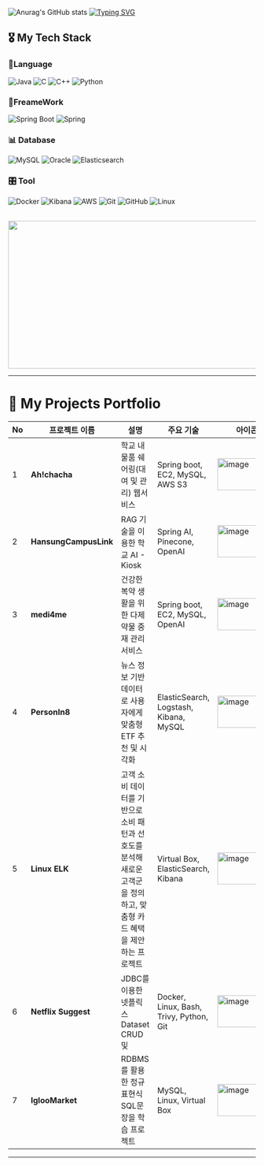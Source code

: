 

<!-- 깃허브 stats 나타내는 거 C+ 이라 냅둠 오르면 다시 공개 -->
 ![Anurag's GitHub stats](https://github-readme-stats.vercel.app/api?username=wns5120&show_icons=true&theme=dracula)
[![Typing SVG](https://readme-typing-svg.demolab.com?font=Kanit&weight=500&size=40&pause=1000&color=3BF7A3&background=FFCFCF00&center=true&vCenter=true&width=1200&height=140&lines=Hi+Welcome+to+HoJun's+GitHub)](https://git.io/typing-svg)

<!-- 언어 비율 나타내는 거 너무 자바밖에 없어서 쪼금 그럼 -->
<!-- ![Top Langs](https://github-readme-stats.vercel.app/api/top-langs/?username=wns5120&layout=compact) -->

<!--
[![Hits](https://hits.seeyoufarm.com/api/count/incr/badge.svg?url=https%3A%2F%2Fgithub.com%2Fwns5120&count_bg=%23000000&title_bg=%23756D6D&icon=spring.svg&icon_color=%2300FF30&title=Hits&edge_flat=false)](https://hits.seeyoufarm.com)

+조회수 10 감사합니다..

+조회수 30 감사합니다 팔로우 신청 받아요!

+조회수 50 이게 뭐라고 조회수가... 감사합니다! 여러분

+조회수 100 제 인생에서 가장 많이 받아봤어요!!! 다 여러분들 덕분이에요 다들 오류없는 개발 생활 되세요!! 
<br><br><br>
!-->

## 🎖 My Tech Stack 

### 💬Language
![Java](https://img.shields.io/badge/java-007396?style=for-the-badge&logo=OpenJDK&logoColor=white)  ![C](https://img.shields.io/badge/C-A8B9CC?style=for-the-badge&logo=c&logoColor=white)  ![C++](https://img.shields.io/badge/C++-00599C?style=for-the-badge&logo=cplusplus&logoColor=white)  ![Python](https://img.shields.io/badge/python-3776AB?style=for-the-badge&logo=python&logoColor=white)  

### 🧱FreameWork
![Spring Boot](https://img.shields.io/badge/Spring%20Boot-6DB33F?style=for-the-badge&logo=springboot&logoColor=white)  ![Spring](https://img.shields.io/badge/spring-6DB33F?style=for-the-badge&logo=spring&logoColor=white)  

### 📊 Database
![MySQL](https://img.shields.io/badge/MySQL-4479A1?style=for-the-badge&logo=mysql&logoColor=white)  ![Oracle](https://img.shields.io/badge/Oracle-F80000?style=for-the-badge&logo=oracle&logoColor=white)  ![Elasticsearch](https://img.shields.io/badge/Elasticsearch-005571?style=for-the-badge&logo=elasticsearch&logoColor=white)  

### 🎛 Tool 
![Docker](https://img.shields.io/badge/Docker-2496ED?style=for-the-badge&logo=docker&logoColor=white)
![Kibana](https://img.shields.io/badge/Kibana-E8478B?style=for-the-badge&logo=kibana&logoColor=white)  ![AWS](https://img.shields.io/badge/aws-232F3E?style=for-the-badge&logo=amazonwebservices&logoColor=white)  ![Git](https://img.shields.io/badge/Git-F05032?style=for-the-badge&logo=git&logoColor=white)  ![GitHub](https://img.shields.io/badge/GitHub-181717?style=for-the-badge&logo=github&logoColor=white)  ![Linux](https://img.shields.io/badge/Linux-FCC624?style=for-the-badge&logo=linux&logoColor=black)  

<br>

<a href="https://github.com/devxb/gitanimals">
<img
  src="https://render.gitanimals.org/farms/wns5120"
  width="600"
  height="300"
/>
</a>


---

# 📒 My Projects Portfolio

| No | 프로젝트 이름 | 설명 | 주요 기술 | 아이콘 | 링크 |
|----|---------------|------|-----------|----------|------|
| 1 | **Ah!chacha** | 학교 내 물품 쉐어링(대여 및 관리) 웹서비스 | Spring boot, EC2, MySQL, AWS S3 | <img src=https://github.com/user-attachments/assets/441d9ab0-28c9-4820-878b-5bbcf5feeabe alt="image" width="120" height="65"> | [GitHub](https://github.com/Ahchacha-CapstoneDesign/BackEnd) |
| 2 | **HansungCampusLink** | RAG 기술을 이용한 학교 AI - Kiosk | Spring AI, Pinecone, OpenAI | <img src="https://github.com/user-attachments/assets/06ab5ebd-0840-4b4c-9f22-fbe2d321dd89" alt="image" width="120" height="65"> | [GitHub](https://github.com/HansungCampusLink/HansungRag) |
| 3 | **medi4me** | 건강한 복약 생활을 위한 다제약물 중재 관리 서비스 | Spring boot, EC2, MySQL, OpenAI | <img src="https://github.com/user-attachments/assets/78f9ff19-1ef2-41a7-b3da-44f133b038e7" alt="image" width="120" height="65"> | [GitHub 링크](https://github.com/wns5120/backend_medi) |
| 4 | **PersonIn8** | 뉴스 정보 기반 데이터로 사용자에게 맞춤형 ETF 추천 및 시각화 | ElasticSearch, Logstash, Kibana, MySQL | <img src="https://github.com/user-attachments/assets/8f8ccbf6-3486-492b-82b3-c9e6dfee4875" alt="image" width="120" height="65"> | [GitHub 링크](https://github.com/PersonIn8/PersonIn8) | 
| 5 | **Linux ELK** | 고객 소비 데이터를 기반으로 소비 패턴과 선호도를 분석해 새로운 고객군을 정의하고, 맞춤형 카드 혜택을 제안하는 프로젝트 | Virtual Box, ElasticSearch, Kibana | <img src="https://github.com/user-attachments/assets/1d0ba6f5-714b-4652-9695-3bf67a000cbb" alt="image" width="120" height="65"> | [GitHub 링크](https://github.com/PersonIn8/LinuxELK) |
| 6 | **Netflix Suggest** | JDBC를 이용한 넷플릭스 Dataset CRUD 및   | Docker, Linux, Bash, Trivy, Python, Git | <img src="https://github.com/user-attachments/assets/3647ecc1-a878-414b-96ce-052b84e890d0" alt="image" width="120" height="65"> | [GitHub 링크](https://github.com/NetflixSuggest/NS_BE) |
| 7 | **IglooMarket** | RDBMS를 활용한 정규표현식 SQL문장을 학습 프로젝트 | MySQL, Linux, Virtual Box | <img src="https://github.com/user-attachments/assets/4b5043af-d220-4b59-8beb-41c656e0cfd6" alt="image" width="120" height="65"> | [GitHub 링크](https://github.com/IglooMarket/IglooMarket) |



--- 

<!--

<br>

## 🎖️ 아키텍처 & 시스템 설계
### 📈 모니터링 & 성능 최적화

| No | 프로젝트 이름                    | 설명                                       | 기술 스택                            | 링크                                       |
|----|---------------------------------|------------------------------------------|--------------------------------------|--------------------------------------------|
| 1  | **ELK 기반 실시간 모니터링**        | EDA 아키텍처 기반 실시간 시스템 모니터링    | ELK Stack, Stress                   | [GitHub 링크](https://github.com/RyuChaeHyun/Average-Load-in-Linux) |
| 2  | **EFK 기반 로그 모니터링**          | 쿠버네티스 환경에서 ArgoCD와 EFK 스택을 활용한 자동화 로그 수집 및 분석 | EFK Stack, ArgoCD, K8s              | [GitHub 링크](https://github.com/yourusername/EFK_ArgoCD_Log_Monitoring)    |
| 3  | **대규모 트래픽 테스트**            | JMeter & Grafana 기반 시스템 성능 분석      | JMeter, Grafana, AWS                | [GitHub 링크](https://github.com/RyuChaeHyun/JMeterStressTest)      |
| 4  | **대규모 데이터 파이프라인 구축**    | ElasticSearch 기반 데이터 시각화           | MySQL, ELK Stack                    | [GitHub 링크](https://github.com/RyuChaeHyun/Woori_MySQL_ELK_mini_project) |

<br>

### 🔒 보안 & 자동화

| No | 프로젝트 이름                       | 설명                                       | 기술 스택                           | 링크                                        |
|----|----------------------------------|------------------------------------------|------------------------------------|---------------------------------------------|
| 1  | **보안 취약점 자동 감지**             | Trivy 기반 GitHub 코드 스캐닝 & Slack 알림           | Docker, Spring Boot, Trivy        | [GitHub 링크](https://github.com/RyuChaeHyun/Secret_Information_Detection_System) |
| 2  | **VPN Tunneling**               | IpSec 기반 보안 네트워크 구축             | VPN, IpSec                        | [GitHub 링크](https://github.com/WooLockVLock/VPNTunneling)                      |
| 3  | **시스템 자동화**                | MySQL 백업/복구 & PC 관리 자동화         | Docker, Crontab                   | [GitHub 링크](https://github.com/RyuChaeHyun/Linux_crontab)                     |
| 4  | **소프트웨어 코칭 플랫폼**          | Keycloak을 활용한 MSA 기반 유저 인증 서비스 구축 | Keycloak, Spring Cloud             | [GitHub 링크](https://github.com/yourusername/Software_Coaching_Platform)       |

<br>

### 🖥️ 서버 & 애플리케이션

| No | 프로젝트 이름                   | 설명                                         | 기술 스택                          | 링크                                      |
|----|------------------------------|--------------------------------------------|------------------------------------|-------------------------------------------|
| 1  | **스마트 부동산 플랫폼**          | 블록체인 기반 부동산 거래 및 실시간 채팅 솔루션 구축  | 스마트 컨트랙트, Solidity, Kafka, WebSocket | [GitHub 링크](https://github.com/yourusername/Real_Estate_Platform)             |
| 2  | **실시간 채팅 서버**             | 웹소켓 기반 채팅 & 도커 최적화               | Spring WebSocket, Docker, 멀티 스테이지 빌드          | [GitHub 링크](https://github.com/RyuChaeHyun/Docker_Image_Optimization)         |
| 3  | **커뮤니티 플랫폼**              | FISA 학생 대상 서비스 플랫폼                  | Spring Boot, React, AWS           | [GitHub 링크](https://github.com/yuwankang/FISA-Land)                           |
| 4  | **JPA 학습 프로젝트**           | 영속성 컨텍스트 실습 환경 구축               | JPA, Java 17                      | [GitHub 링크](https://github.com/Fisa3/OJT_Project)                             |



<br>

> 💡 Full Cycle 개발자를 지향하며 시스템 설계부터 운영까지 전반적인 기술 스택을 다루고 있습니다.

*이 포트폴리오는 지속적으로 업데이트됩니다.*
